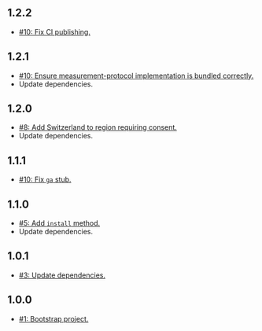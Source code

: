 ## 1.2.2
* [#10: Fix CI publishing.](https://github.com/haensl/google-analytics/issues/10)

## 1.2.1
* [#10: Ensure measurement-protocol implementation is bundled correctly.](https://github.com/haensl/google-analytics/issues/10)
* Update dependencies.

## 1.2.0
* [#8: Add Switzerland to region requiring consent.](https://github.com/haensl/google-analytics/issues/8)
* Update dependencies.

## 1.1.1
* [#10: Fix `ga` stub.](https://github.com/haensl/google-analytics/issues/10)

## 1.1.0
* [#5: Add `install` method.](https://github.com/haensl/google-analytics/issues/5)
* Update dependencies.

## 1.0.1
* [#3: Update dependencies.](https://github.com/haensl/google-analytics/issues/3)

## 1.0.0
* [#1: Bootstrap project.](https://github.com/haensl/google-analytics/issues/1)
